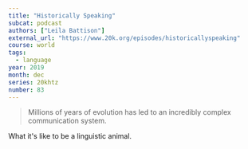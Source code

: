 ```yaml
---
title: "Historically Speaking"
subcat: podcast
authors: ["Leila Battison"]
external_url: "https://www.20k.org/episodes/historicallyspeaking"
course: world
tags:
  - language
year: 2019
month: dec
series: 20khtz
number: 83
---
```


> Millions of years of evolution has led to an incredibly complex communication system.

What it's like to be a linguistic animal.

